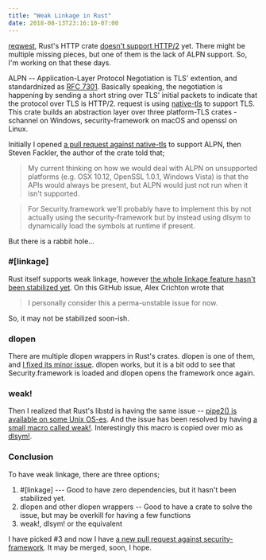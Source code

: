 ```yaml
---
title: "Weak Linkage in Rust"
date: 2018-08-13T23:16:10-07:00
---
```


[reqwest](https://github.com/seanmonstar/reqwest), Rust's HTTP crate [doesn't support HTTP/2](https://github.com/seanmonstar/reqwest/issues/292) yet. There might be multiple missing pieces, but one of them is the lack of ALPN support. So, I'm working on that these days.

ALPN -- Application-Layer Protocol Negotiation is TLS' extention, and standardnized as [RFC 7301](https://tools.ietf.org/html/rfc7301). Basically speaking, the negotiation is happening by sending a short string over TLS' initial packets to indicate that the protocol over TLS is HTTP/2. request is using [native-tls](https://github.com/sfackler/rust-native-tls) to support TLS. This crate builds an abstraction layer over three platform-TLS crates - schannel on Windows, security-framework on macOS and openssl on Linux.

Initially I opened [a pull request against native-tls](https://github.com/sfackler/rust-native-tls/pull/100) to support ALPN, then Steven Fackler, the author of the crate told that;

> My current thinking on how we would deal with ALPN on unsupported platforms (e.g. OSX 10.12, OpenSSL 1.0.1, Windows Vista) is that the APIs would always be present, but ALPN would just not run when it isn't supported.

> For Security.framework we'll probably have to implement this by not actually using the security-framework but by instead using dlsym to dynamically load the symbols at runtime if present.

But there is a rabbit hole...

### #[linkage]

Rust itself supports weak linkage, however [the whole linkage feature hasn't been stabilized yet](https://github.com/rust-lang/rust/issues/29603). On this GitHub issue, Alex Crichton wrote that

> I personally consider this a perma-unstable issue for now.

So, it may not be stabilized soon-ish.

### dlopen

There are multiple dlopen wrappers in Rust's crates. dlopen is one of them, and [I fixed its minor issue](https://github.com/szymonwieloch/rust-dlopen/pull/7). dlopen works, but it is a bit odd to see that Security.framework is loaded and dlopen opens the framework once again.

### weak!

Then I realized that Rust's libstd is having the same issue -- [pipe2() is available on some Unix OS-es](https://github.com/rust-lang/rust/blob/b559710e58427213d6f82008206c22cf3d76b4c4/src/libstd/sys/unix/pipe.rs#L25). And the issue has been resolved by having [a small macro called weak!](https://github.com/rust-lang/rust/blob/b559710e58427213d6f82008206c22cf3d76b4c4/src/libstd/sys/unix/weak.rs). Interestingly this macro is copied over mio as [dlsym!](https://github.com/carllerche/mio/blob/master/src/sys/unix/dlsym.rs).

### Conclusion

To have weak linkage, there are three options;

1. #[linkage] --- Good to have zero dependencies, but it hasn't been stabilized yet.
2. dlopen and other dlopen wrappers -- Good to have a crate to solve the issue, but may be overkill for having a few functions
3. weak!, dlsym! or the equivalent

I have picked #3 and now I have [a new pull request against security-framework](https://github.com/sfackler/rust-security-framework/pull/68). It may be merged, soon, I hope.
